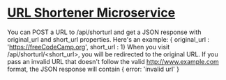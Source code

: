 # [URL Shortener Microservice](https://www.freecodecamp.org/learn/apis-and-microservices/apis-and-microservices-projects/url-shortener-microservice)

You can POST a URL to /api/shorturl and get a JSON response with original_url and short_url properties. Here's an example: { original_url : 'https://freeCodeCamp.org', short_url : 1}
When you visit /api/shorturl/<short_url>, you will be redirected to the original URL.
If you pass an invalid URL that doesn't follow the valid http://www.example.com format, the JSON response will contain { error: 'invalid url' }